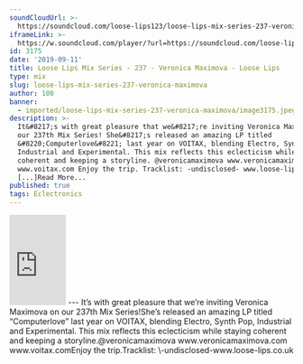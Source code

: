 ```yaml
---
soundCloudUrl: >-
  https://soundcloud.com/loose-lips123/loose-lips-mix-series-237-veronica-maximova
iframeLink: >-
  https://w.soundcloud.com/player/?url=https://soundcloud.com/loose-lips123/loose-lips-mix-series-237-veronica-maximova&color=00aabb&auto_play=false&hide_related=false&show_comments=true&show_user=true&show_reposts=false
id: 3175
date: '2019-09-11'
title: Loose Lips Mix Series - 237 - Veronica Maximova - Loose Lips
type: mix
slug: loose-lips-mix-series-237-veronica-maximova
author: 100
banner:
  - imported/loose-lips-mix-series-237-veronica-maximova/image3175.jpeg
description: >-
  It&#8217;s with great pleasure that we&#8217;re inviting Veronica Maximova on
  our 237th Mix Series! She&#8217;s released an amazing LP titled
  &#8220;Computerlove&#8221; last year on VOITAX, blending Electro, Synth Pop,
  Industrial and Experimental. This mix reflects this eclecticism while staying
  coherent and keeping a storyline. @veronicamaximova www.veronicamaximova.com
  www.voitax.com Enjoy the trip. Tracklist: -undisclosed- www.loose-lips.co.uk
  [...]Read More...
published: true
tags: Eclectronics
---
```

<iframe id="sc-widget" title="title" width="100" height="160" scrolling="no" frameborder="yes" allow="autoplay" src="https://w.soundcloud.com/player/?url=https://soundcloud.com/loose-lips123/loose-lips-mix-series-237-veronica-maximova&amp;color=00aabb&amp;auto_play=false&amp;hide_related=false&amp;show_comments=true&amp;show_user=true&amp;show_reposts=false"></iframe>
---
It’s with great pleasure that we’re inviting Veronica Maximova on our 237th Mix Series!She’s released an amazing LP titled “Computerlove” last year on VOITAX, blending Electro, Synth Pop, Industrial and Experimental.  
This mix reflects this eclecticism while staying coherent and keeping a storyline.@veronicamaximova  
www.veronicamaximova.com  
www.voitax.comEnjoy the trip.Tracklist:  
\-undisclosed-www.loose-lips.co.uk